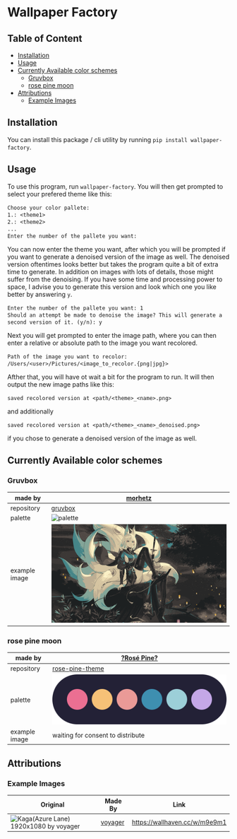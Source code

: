 # Wallpaper Factory

## Table of Content

-   [Installation](#Installation)
-   [Usage](#Usage)
-   [Currently Available color schemes](#Currently-Available-color-schemes)
    -   [Gruvbox](#Gruvbox)
    -   [rose pine moon](#rose-pine-moon)
-   [Attributions](#Attributions)
    -   [Example Images](#Example-Images)

## Installation

You can install this package / cli utility by running `pip install wallpaper-factory`.

## Usage

To use this program, run `wallpaper-factory`. You will then get prompted to select your prefered theme like this:

```
Choose your color pallete:
1.: <theme1>
2.: <theme2>
...
Enter the number of the pallete you want:
```

You can now enter the theme you want, after which you will be prompted if you want to generate a denoised version of the image as well. The denoised version oftentimes looks better but takes the program quite a bit of extra time to generate. In addition on images with lots of details, those might suffer from the denoising. If you have some time and processing power to space, I advise you to generate this version and look which one you like better by answering `y`.

```
Enter the number of the pallete you want: 1
Should an attempt be made to denoise the image? This will generate a second version of it. (y/n): y
```

Next you will get prompted to enter the image path, where you can then enter a relative or absolute path to the image you want recolored.

```
Path of the image you want to recolor: /Users/<user>/Pictures/<image_to_recolor.{png|jpg}>
```

Afther that, you will have ot wait a bit for the program to run. It will then output the new image paths like this:

```
saved recolored version at <path/<theme>_<name>.png>
```

and additionally

```
saved recolored version at <path/<theme>_<name>_denoised.png>
```

if you chose to generate a denoised version of the image as well.

## Currently Available color schemes

### Gruvbox

| made by       | [morhetz](https://github.com/morhetz)                                                                                                                                                     |
| ------------- | ----------------------------------------------------------------------------------------------------------------------------------------------------------------------------------------- |
| repository    | [gruvbox](https://github.com/morhetz/gruvbox)                                                                                                                                             |
| palette       | ![palette](https://camo.githubusercontent.com/72015eab40bd7a696e2802810d7519480d51a2fba75f0f873dc23b990eb860f8/687474703a2f2f692e696d6775722e636f6d2f776136363678672e706e67)              |
| example image | ![./assets/gruvbox/gruvbox_dark_medium_wallhaven-m9e9m1.png](https://raw.githubusercontent.com/TheBaum123/wallpaper-factory/main/assets/gruvbox/gruvbox_dark_medium_wallhaven-m9e9m1.png) |

### rose pine moon

| made by       | [?Rosé Pine?](https://rosepinetheme.com/)                                                            |
| ------------- | ---------------------------------------------------------------------------------------------------- |
| repository    | [rose-pine-theme](https://github.com/rose-pine/rose-pine-theme)                                      |
| palette       | ![palette](https://raw.githubusercontent.com/rose-pine/rose-pine-theme/main/assets/palette-moon.png) |
| example image | waiting for consent to distribute                                                                    |

## Attributions

### Example Images

| Original                                                                                      | Made By                                      | Link                          |
| --------------------------------------------------------------------------------------------- | -------------------------------------------- | ----------------------------- |
| ![Kaga(Azure Lane) 1920x1080 by voyager](https://w.wallhaven.cc/full/m9/wallhaven-m9e9m1.png) | [voyager](https://wallhaven.cc/user/voyager) | https://wallhaven.cc/w/m9e9m1 |
